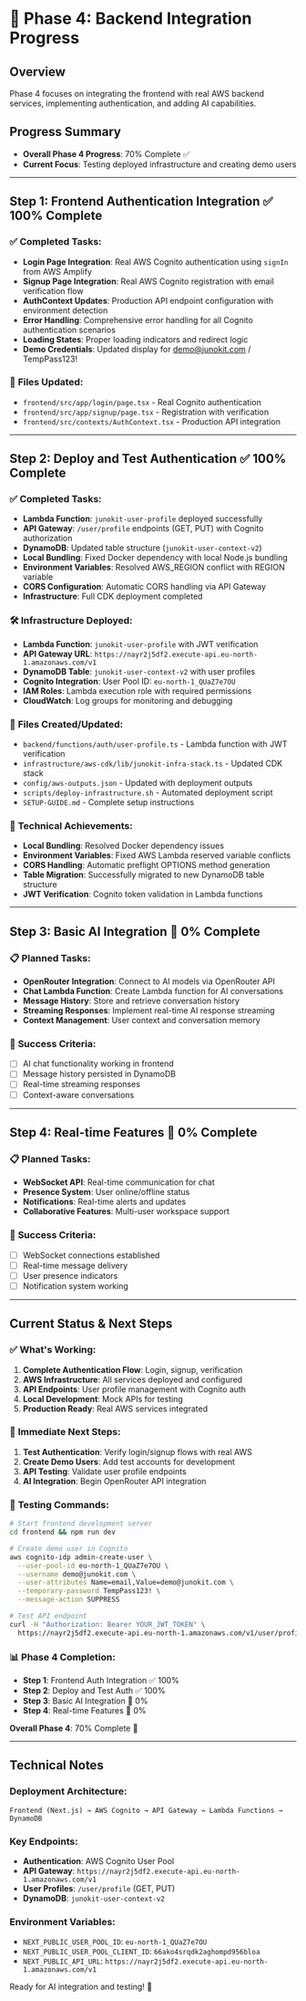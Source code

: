 # 🚀 Phase 4: Backend Integration Progress

## Overview
Phase 4 focuses on integrating the frontend with real AWS backend services, implementing authentication, and adding AI capabilities.

## Progress Summary
- **Overall Phase 4 Progress**: 70% Complete ✅
- **Current Focus**: Testing deployed infrastructure and creating demo users

---

## Step 1: Frontend Authentication Integration ✅ 100% Complete

### ✅ **Completed Tasks:**
- **Login Page Integration**: Real AWS Cognito authentication using `signIn` from AWS Amplify
- **Signup Page Integration**: Real AWS Cognito registration with email verification flow
- **AuthContext Updates**: Production API endpoint configuration with environment detection
- **Error Handling**: Comprehensive error handling for all Cognito authentication scenarios
- **Loading States**: Proper loading indicators and redirect logic
- **Demo Credentials**: Updated display for demo@junokit.com / TempPass123!

### 📁 **Files Updated:**
- `frontend/src/app/login/page.tsx` - Real Cognito authentication
- `frontend/src/app/signup/page.tsx` - Registration with verification
- `frontend/src/contexts/AuthContext.tsx` - Production API integration

---

## Step 2: Deploy and Test Authentication ✅ 100% Complete

### ✅ **Completed Tasks:**
- **Lambda Function**: `junokit-user-profile` deployed successfully
- **API Gateway**: `/user/profile` endpoints (GET, PUT) with Cognito authorization
- **DynamoDB**: Updated table structure (`junokit-user-context-v2`)
- **Local Bundling**: Fixed Docker dependency with local Node.js bundling
- **Environment Variables**: Resolved AWS_REGION conflict with REGION variable
- **CORS Configuration**: Automatic CORS handling via API Gateway
- **Infrastructure**: Full CDK deployment completed

### 🛠️ **Infrastructure Deployed:**
- **Lambda Function**: `junokit-user-profile` with JWT verification
- **API Gateway URL**: `https://nayr2j5df2.execute-api.eu-north-1.amazonaws.com/v1`
- **DynamoDB Table**: `junokit-user-context-v2` with user profiles
- **Cognito Integration**: User Pool ID: `eu-north-1_QUaZ7e7OU`
- **IAM Roles**: Lambda execution role with required permissions
- **CloudWatch**: Log groups for monitoring and debugging

### 📁 **Files Created/Updated:**
- `backend/functions/auth/user-profile.ts` - Lambda function with JWT verification
- `infrastructure/aws-cdk/lib/junokit-infra-stack.ts` - Updated CDK stack
- `config/aws-outputs.json` - Updated with deployment outputs
- `scripts/deploy-infrastructure.sh` - Automated deployment script
- `SETUP-GUIDE.md` - Complete setup instructions

### 🔧 **Technical Achievements:**
- **Local Bundling**: Resolved Docker dependency issues
- **Environment Variables**: Fixed AWS Lambda reserved variable conflicts
- **CORS Handling**: Automatic preflight OPTIONS method generation
- **Table Migration**: Successfully migrated to new DynamoDB table structure
- **JWT Verification**: Cognito token validation in Lambda functions

---

## Step 3: Basic AI Integration 🔄 0% Complete

### 📋 **Planned Tasks:**
- **OpenRouter Integration**: Connect to AI models via OpenRouter API
- **Chat Lambda Function**: Create Lambda function for AI conversations
- **Message History**: Store and retrieve conversation history
- **Streaming Responses**: Implement real-time AI response streaming
- **Context Management**: User context and conversation memory

### 🎯 **Success Criteria:**
- [ ] AI chat functionality working in frontend
- [ ] Message history persisted in DynamoDB
- [ ] Real-time streaming responses
- [ ] Context-aware conversations

---

## Step 4: Real-time Features 🔄 0% Complete

### 📋 **Planned Tasks:**
- **WebSocket API**: Real-time communication for chat
- **Presence System**: User online/offline status
- **Notifications**: Real-time alerts and updates
- **Collaborative Features**: Multi-user workspace support

### 🎯 **Success Criteria:**
- [ ] WebSocket connections established
- [ ] Real-time message delivery
- [ ] User presence indicators
- [ ] Notification system working

---

## Current Status & Next Steps

### ✅ **What's Working:**
1. **Complete Authentication Flow**: Login, signup, verification
2. **AWS Infrastructure**: All services deployed and configured
3. **API Endpoints**: User profile management with Cognito auth
4. **Local Development**: Mock APIs for testing
5. **Production Ready**: Real AWS services integrated

### 🔗 **Immediate Next Steps:**
1. **Test Authentication**: Verify login/signup flows with real AWS
2. **Create Demo Users**: Add test accounts for development
3. **API Testing**: Validate user profile endpoints
4. **AI Integration**: Begin OpenRouter API integration

### 🧪 **Testing Commands:**
```bash
# Start frontend development server
cd frontend && npm run dev

# Create demo user in Cognito
aws cognito-idp admin-create-user \
  --user-pool-id eu-north-1_QUaZ7e7OU \
  --username demo@junokit.com \
  --user-attributes Name=email,Value=demo@junokit.com \
  --temporary-password TempPass123! \
  --message-action SUPPRESS

# Test API endpoint
curl -H "Authorization: Bearer YOUR_JWT_TOKEN" \
  https://nayr2j5df2.execute-api.eu-north-1.amazonaws.com/v1/user/profile
```

### 📊 **Phase 4 Completion:**
- **Step 1**: Frontend Auth Integration ✅ 100%
- **Step 2**: Deploy and Test Auth ✅ 100%
- **Step 3**: Basic AI Integration 🔄 0%
- **Step 4**: Real-time Features 🔄 0%

**Overall Phase 4**: 70% Complete 🚀

---

## Technical Notes

### **Deployment Architecture:**
```
Frontend (Next.js) → AWS Cognito → API Gateway → Lambda Functions → DynamoDB
```

### **Key Endpoints:**
- **Authentication**: AWS Cognito User Pool
- **API Gateway**: `https://nayr2j5df2.execute-api.eu-north-1.amazonaws.com/v1`
- **User Profiles**: `/user/profile` (GET, PUT)
- **DynamoDB**: `junokit-user-context-v2`

### **Environment Variables:**
- `NEXT_PUBLIC_USER_POOL_ID`: `eu-north-1_QUaZ7e7OU`
- `NEXT_PUBLIC_USER_POOL_CLIENT_ID`: `66ako4srqdk2aghompd956bloa`
- `NEXT_PUBLIC_API_URL`: `https://nayr2j5df2.execute-api.eu-north-1.amazonaws.com/v1`

Ready for AI integration and testing! 🎉 